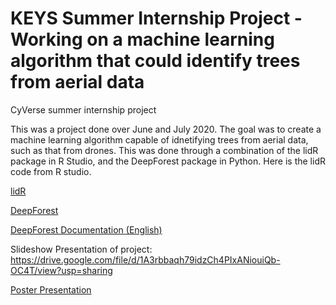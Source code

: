 # KEYS Summer Internship Project - Working on a machine learning algorithm that could identify trees from aerial data
CyVerse summer internship project

This was a project done over June and July 2020. The goal was to create a machine learning algorithm capable of idnetifying trees from aerial data, such as that from drones. This was done through a combination of the lidR package in R Studio, and the DeepForest package in Python. Here is the lidR code from R studio.

[lidR](https://github.com/Jean-Romain/lidR)

[DeepForest](https://pypi.org/project/deepforest/)

[DeepForest Documentation (English)](https://deepforest.readthedocs.io/en/latest/)

Slideshow Presentation of project:
https://drive.google.com/file/d/1A3rbbaqh79idzCh4PIxANiouiQb-OC4T/view?usp=sharing

[Poster Presentation](finalizedposter.png)
